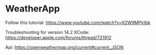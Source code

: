 # WeatherApp

Follow this tutorial: https://www.youtube.com/watch?v=X2W9MPjrIbk

Troubleshooting for version 14.2 XCode: https://developer.apple.com/forums/thread/721912

Api: https://openweathermap.org/current#current_JSON
